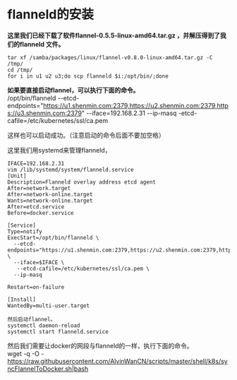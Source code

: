 # flanneld的安装

**这里我们已经下载了软件flannel-0.5.5-linux-amd64.tar.gz ，并解压得到了我们的flanneld 文件。</br>**
```
tar xf /samba/packages/linux/flannel-v0.8.0-linux-amd64.tar.gz -C /tmp/
cd /tmp/
for i in u1 u2 u3;do scp flanneld $i:/opt/bin/;done
```
**如果要直接启动flannel，可以执行下面的命令。**   </br>
/opt/bin/flanneld --etcd-endpoints="https://u1.shenmin.com:2379,https://u2.shenmin.com:2379,https://u3.shenmin.com:2379" --iface=192.168.2.31 --ip-masq -etcd-cafile=/etc/kubernetes/ssl/ca.pem </br>

这样也可以启动成功。（注意启动的命令后面不要加空格）

这里我们用systemd来管理flanneld， </br>
```
IFACE=192.168.2.31
vim /lib/systemd/system/flanneld.service
[Unit]
Description=Flanneld overlay address etcd agent
After=network.target
After=network-online.target
Wants=network-online.target
After=etcd.service
Before=docker.service

[Service]
Type=notify
ExecStart=/opt/bin/flanneld \
  --etcd-endpoints="https://u1.shenmin.com:2379,https://u2.shenmin.com:2379,https://u3.shenmin.com:2379" \
  --iface=$IFACE \
   --etcd-cafile=/etc/kubernetes/ssl/ca.pem \
  --ip-masq

Restart=on-failure

[Install]
WantedBy=multi-user.target

然后启动flannel。
systemctl daemon-reload
systemctl start flanneld.service 
```

然后我们需要让docker的网段与flanneld的一样，执行下面的命令。   
wget -q -O - https://raw.githubusercontent.com/AlvinWanCN/scripts/master/shell/k8s/syncFlannelToDocker.sh|bash
